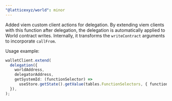 ```yaml
---
"@latticexyz/world": minor
---
```


Added viem custom client actions for delegation. By extending viem clients with this function after delegation, the delegation is automatically applied to World contract writes. Internally, it transforms the `writeContract` arguments to incorporate `callFrom`.

Usage example:

```ts
walletClient.extend(
  delegation({
    worldAddress,
    delegatorAddress,
    getSystemId: (functionSelector) =>
      useStore.getState().getValue(tables.FunctionSelectors, { functionSelector })!.systemId,
  }),
);
```
